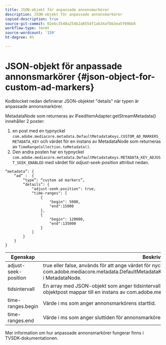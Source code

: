 ```yaml
---
title: JSON-objekt för anpassade annonsmarkörer
description: JSON-objekt för anpassade annonsmarkörer
copied-description: true
source-git-commit: 02ebc3548a254b2a6554f1ab34afbb3ea5f09bb8
workflow-type: tm+mt
source-wordcount: '159'
ht-degree: 0%

---
```


# JSON-objekt för anpassade annonsmarkörer {#json-object-for-custom-ad-markers}

Kodblocket nedan definierar JSON-objektet &quot;details&quot; när typen är anpassade annonsmarkörer.

MetadataNode som returneras av IFeedItemAdapter:getStreamMetadata() innehåller 2 poster:
1. en post med en typnyckel `com.adobe.mediacore.metadata.DefaultMetadataKeys.CUSTOM_AD_MARKERS_METADATA_KEY` och värdet för en instans av MetadataNode som returneras av `TimeRangeCollection.toMetadata()`.
1. Den andra posten har en typnyckel `com.adobe.mediacore.metadata.DefaultMetadataKeys.METADATA_KEY_ADJUST_SEEK_ENABLED` med värdet för *adjust-seek-position* attribut nedan.

```
“metadata”: {
    “ad” :  {
        “type”: “custom ad markers”,
        “details”: {
            "adjust-seek-position": true,
            "time-ranges": [
                {
                    "begin": 5000,
                    "end":15000
                },
                {
                    "begin": 120000,
                    "end":135000
                }
            ]
        }
    }
}
```

| Egenskap | Beskrivning |
|---|---|
| adjust-seek-position | true eller false, används för att ange värdet för nyckeln com.adobe.mediacore.metadata.DefaultMetadataKeys.METADATA_KEY_ADJUST_SEEK_ENABLED i MetadataNode. |
| tidsintervall | En array med JSON-objekt som anger tidsintervallet för varje annonsmarkör. Varje JSON-objektpost mappar till en instans av com.adobe.mediacore.utils.TimeRange. |
| time-ranges.begin | Värde i ms som anger annonsmarkörens starttid. |
| time-ranges.end | Värde i ms som anger sluttiden för annonsmarkören. |

Mer information om hur anpassade annonsmarkörer fungerar finns i TVSDK-dokumentationen.
